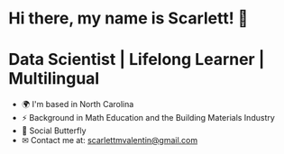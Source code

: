# Hi there, my name is Scarlett! 👋

# Data Scientist | Lifelong Learner | Multilingual

- 🌍 I'm based in North Carolina
- ⚡ Background in Math Education and the Building Materials Industry
- :butterfly: Social Butterfly 
- ✉ Contact me at: scarlettmvalentin@gmail.com

<!--
**scarlettvalentin/scarlettvalentin** is a ✨ _special_ ✨ repository because its `README.md` (this file) appears on your GitHub profile.

Here are some ideas to get you started:

- 🔭 I’m currently working on ...
- 🌱 I’m currently learning ...
- 👯 I’m looking to collaborate on ...
- 🤔 I’m looking for help with ...
- 💬 Ask me about ...
- 📫 How to reach me: ...
- 😄 Pronouns: ...
- ⚡ Fun fact: ...
-->
